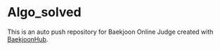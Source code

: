 # Algo_solved
This is an auto push repository for Baekjoon Online Judge created with [BaekjoonHub](https://github.com/BaekjoonHub/BaekjoonHub).

